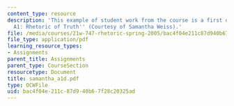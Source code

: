 ```yaml
---
content_type: resource
description: 'This example of student work from the course is a first draft for ''Assignment
  A1: Rhetoric of Truth'' (Courtesy of Samantha Weiss).'
file: /media/courses/21w-747-rhetoric-spring-2005/bac4f04e211c87d940b67f28c20325ad_samantha_a1d.pdf
file_type: application/pdf
learning_resource_types:
- Assignments
parent_title: Assignments
parent_type: CourseSection
resourcetype: Document
title: samantha_a1d.pdf
type: OCWFile
uid: bac4f04e-211c-87d9-40b6-7f28c20325ad
---
```


